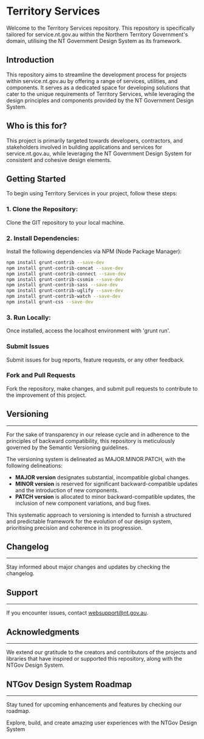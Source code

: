 # Territory Services

Welcome to the Territory Services repository. This repository is specifically tailored for service.nt.gov.au within the Northern Territory Government's domain, utilising the NT Government Design System as its framework.

## Introduction
This repository aims to streamline the development process for projects within service.nt.gov.au by offering a range of services, utilities, and components. It serves as a dedicated space for developing solutions that cater to the unique requirements of Territory Services, while leveraging the design principles and components provided by the NT Government Design System.

## Who is this for?
This project is primarily targeted towards developers, contractors, and stakeholders involved in building applications and services for service.nt.gov.au, while leveraging the NT Government Design System for consistent and cohesive design elements.

## Getting Started
To begin using Territory Services in your project, follow these steps:

### 1. Clone the Repository:


Clone the GIT repository to your local machine.


### 2. Install Dependencies:


Install the following dependencies via NPM (Node Package Manager):

```bash
npm install grunt-contrib --save-dev
npm install grunt-contrib-concat --save-dev
npm install grunt-contrib-connect --save-dev
npm install grunt-contrib-cssmin --save-dev
npm install grunt-contrib-sass --save-dev
npm install grunt-contrib-uglify --save-dev
npm install grunt-contrib-watch --save-dev
npm install grunt-css --save-dev
```

### 3. Run Locally:


Once installed, access the localhost environment with 'grunt run'.


### Submit Issues


Submit issues for bug reports, feature requests, or any other feedback.

### Fork and Pull Requests


Fork the repository, make changes, and submit pull requests to contribute to the improvement of this project.

## Versioning
---

For the sake of transparency in our release cycle and in adherence to the principles of backward compatibility, this repository is meticulously governed by the Semantic Versioning guidelines.

The versioning system is delineated as MAJOR.MINOR.PATCH, with the following delineations:

- **MAJOR version** designates substantial, incompatible global changes.
- **MINOR version** is reserved for significant backward-compatible updates and the introduction of new components.
- **PATCH version** is allocated to minor backward-compatible updates, the inclusion of new component variations, and bug fixes.

This systematic approach to versioning is intended to furnish a structured and predictable framework for the evolution of our design system, prioritising precision and coherence in its progression.  

## Changelog
---

Stay informed about major changes and updates by checking the changelog.  


## Support
---

If you encounter issues, contact [websupport@nt.gov.au](mailto:websupport@nt.gov.au).

## Acknowledgments
---

We extend our gratitude to the creators and contributors of the projects and libraries that have inspired or supported this repository, along with the NTGov Design System.

## NTGov Design System Roadmap
---

Stay tuned for upcoming enhancements and features by checking our roadmap.

Explore, build, and create amazing user experiences with the NTGov Design System
